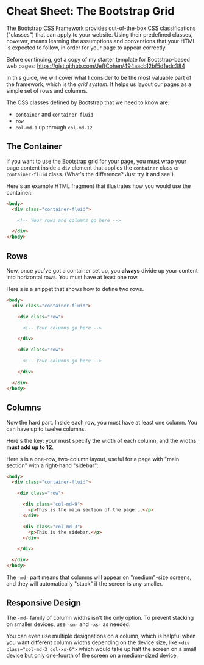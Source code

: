 # Cheat Sheet: The Bootstrap Grid

The [Bootstrap CSS Framework](http://getbootstrap.com/) provides out-of-the-box CSS classifications ("classes") that
can apply to your website.  Using their predefined classes, however, means learning the assumptions and conventions that
your HTML is expected to follow, in order for your page to appear correctly.

Before continuing, get a copy of my starter template for Bootstrap-based web pages: https://gist.github.com/JeffCohen/494aacb12bf5d1edc384

In this guide, we will cover what I consider to be the most valuable part of the framework, which is the *grid system*.  It helps us layout our pages
as a simple set of rows and columns.

The CSS classes defined by Bootstrap that we need to know are:

* `container` and `container-fluid`
* `row`
* `col-md-1` up through `col-md-12`

## The Container

If you want to use the Bootstrap grid for your page, you must wrap your page content inside a `div` element that applies
the `container` class or `container-fluid` class.  (What's the difference? Just try it and see!)

Here's an example HTML fragment that illustrates how you would use the container:

``` html
<body>
  <div class="container-fluid">

    <!-- Your rows and columns go here -->

  </div>
</body>
```

## Rows

Now, once you've got a container set up, you **always** divide up your content into horizontal rows.  You must have at least one row.

Here's is a snippet that shows how to define two rows.

``` html
<body>
  <div class="container-fluid">

    <div class="row">

      <!-- Your columns go here -->

    </div>

    <div class="row">

      <!-- Your columns go here -->

    </div>

  </div>
</body>
```

## Columns

Now the hard part.  Inside each row, you must have at least one column. You can have up to twelve columns.  

Here's the key: your must specify the width of each column, and the widths **must add up to 12**.

Here's is a one-row, two-column layout, useful for a page with "main section" with a right-hand "sidebar":

``` html
<body>
  <div class="container-fluid">

    <div class="row">

      <div class="col-md-9">
        <p>This is the main section of the page...</p>
      </div>

      <div class="col-md-3">
        <p>This is the sidebar.</p>
      </div>

    </div>

  </div>
</body>
```

The `-md-` part means that columns will appear on "medium"-size screens, and they will automatically "stack" if the screen is any smaller.

## Responsive Design

The `-md-` family of column widths isn't the only option.  To prevent stacking on smaller devices, use `-sm-` and `-xs-` as needed.  

You can even use multiple designations on a column, which is helpful when you want different column widths depending on the device size, like `<div class="col-md-3 col-xs-6">` which would take up half the screen on a small device but only one-fourth of the screen on a medium-sized device.
